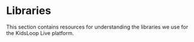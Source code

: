 # Libraries
This section contains resources for understanding the libraries we use for the KidsLoop Live platform.